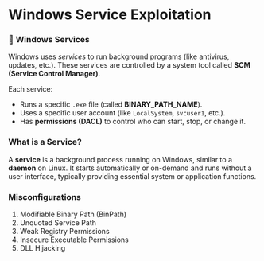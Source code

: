 # Windows Service Exploitation

### 🔧 **Windows Services**

Windows uses *services* to run background programs (like antivirus, updates, etc.). These services are controlled by a system tool called **SCM (Service Control Manager)**.

Each service:

- Runs a specific `.exe` file (called **BINARY_PATH_NAME**).
- Uses a specific user account (like `LocalSystem`, `svcuser1`, etc.).
- Has **permissions (DACL)** to control who can start, stop, or change it.

### What is a Service?

A **service** is a background process running on Windows, similar to a **daemon** on Linux. It starts automatically or on-demand and runs without a user interface, typically providing essential system or application functions.

### Misconfigurations

1. Modifiable Binary Path (BinPath)
2. Unquoted Service Path
3. Weak Registry Permissions
4. Insecure Executable Permissions
5. DLL Hijacking